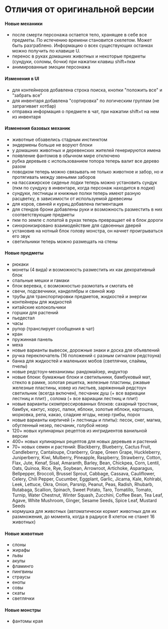 # Отличия от оригинальной версии

#### Новые механики
- после смерти персонажа остается тело, хранящее в себе все предметы. По истечению времени становится скелетом. Может быть разграблено. Информацию о всех существующих останках можно получить по клавише U.
- перенос в руках домашних животных и некоторые предметы (сундуки, соломы, бочки) при нажатии клавиш shift+пкм
- анимированные эмоции персонажа

#### Изменения в UI
- для контейнеров добавлена строка поиска, кнопки "положить все" и "забрать все"
- для инвентаря добавлена "сортировка" по логическим группам (не затрагивает хотбар)
- отправка информация о предмете в чат, при нажатии shift+t на нем из инвентаря

#### Изменения базовых механик
- животные обзавелись стадным инстинктом
- эндермены больше не воруют блоки
- у домашних животных и деревенских жителей генерируются имена
- появление фантомов в обычном мире отключено
- рубка деревьев с использованием топора теперь валит все дерево разом
- поводком теперь можно связывать не только животное и забор, но и протягивать между звеньями заборов
- на пассажирское сиденье лодки теперь можно установить сундук (пкм по сундуку в инвентаре, когда персонаж находится в лодке)
- сундуки, лестницы и книжные полки теперь имеют разную расцветку, в зависимости от используемой древесины
- для коров, свиней и куриц добавлена пигментация
- для стендов брони добавлены руки и возможность разместить в них соответствующие предметы
- пкм по земле с лопатой в руках теперь превращает её в блок дороги
- синхронизировано взаимодействие для сдвоенных дверей
- установив на нотный блок голову монстра, он начнет проигрываться его звук
- светильники теперь можно размещать на стены

#### Новые предметы
- рюкаки
- монеты (4 вида) и возможность разместить их как декоративный блок
- спальные мешки и гамаки
- блок веревка, с возможностью размотать и смотать её
- свечи, подсвечники, канделябры и свиной жир
- трубы для транспортировки предметов, жидкостей и энергии
- контейнеры для жидкостей
- китайские колокольчики
- горшки для растений
- пьедестал
- часы
- рупор (транслирует сообщения в чат)
- кран
- пружинная панель
- меха
- новые варианты вывесок, дорожные знаки и доска для объявлений
- ручка переключатель (16 положений с разным сигналом редстоуна)
- банка для жидкостей и маленьких мобов (светлячки, слаймы, пчелы)
- новые редстоун-механизмы: рандомайзер, индуктор
- новые блоки: бумажные блоки и светильники, бамбуковый мат, стекло в рамке, золотая решетка, железные пластины, ржавые железные пластины, ковер из листьев, заряженный редстоун светильник (всегда включен), песчаник душ (+ все вариации лестниц и плит) , солома (+ все вариации лестниц и плит)
- новые варианты скомпрессированных блоков: сахарный тростник, бамбук, кактус, хорус, палки, яблоки, золотые яблоки, картошка, морковка, репа, какао, сладкие ягоды, незер грибы, порох
- новые варианты кирпичей (+ лестницы и плиты): песок, снег, магма, обугленный незер, песчаник, голубой незер
- 120+ новых кулинарных рецептов из ингридиентов ванильной версии
- 400+ новых кулинарных рецептов для новых деревьев и растений
- 70+ новых семен и растений: 
Blackberry, Blueberry, Cactus Fruit, Candleberry, Cantaloupe, Cranberry, Grape, Green Grape, Huckleberry, Juniperberry, Kiwi, Mulberry, Pineapple, Raspberry, Strawberry, Cotton, Flax, Jute, Kenaf, Sisal, Amaranth, Barley, Bean, Chickpea, Corn, Lentil, Oats, Quinoa, Rice, Rye, Soybean, Arrowroot, Artichoke, Asparagus, Bellpepper, Broccoli, Brussel Sprout, Cabbage, Cassava, Cauliflower, Celery, Chili Pepper, Cucumber, Eggplant, Garlic, Jicama, Kale, Kohlrabi, Leek, Lettuce, Okra, Onion, Parsnip, Peanut, Peas, Radish, Rhubarb, Rutabaga, Scallion, Spinach, Sweet Potato, Taro, Tomatillo, Tomato, Turnip, Water Chestnut, Winter Squash, Zucchini, Coffee Bean, Tea Leaf, Agave, White Mushroom, Ginger, Sesame Seeds, Spice Leaf, Mustard Seeds
- кормушка для животных (автоматически кормит животных для их размножения, до момента, когда в радиусе 8 клеток не станет 16 животных)

#### Новые животные
- слоны
- жирафы
- львы
- акулы
- фламинго
- пингвины
- страусы
- еноты
- совы
- скаты
- светлячки

#### Новые монстры
- фантомы края